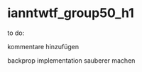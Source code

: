 # ianntwtf_group50_h1
to do:
  
  kommentare hinzufügen
  
  backprop implementation sauberer machen
